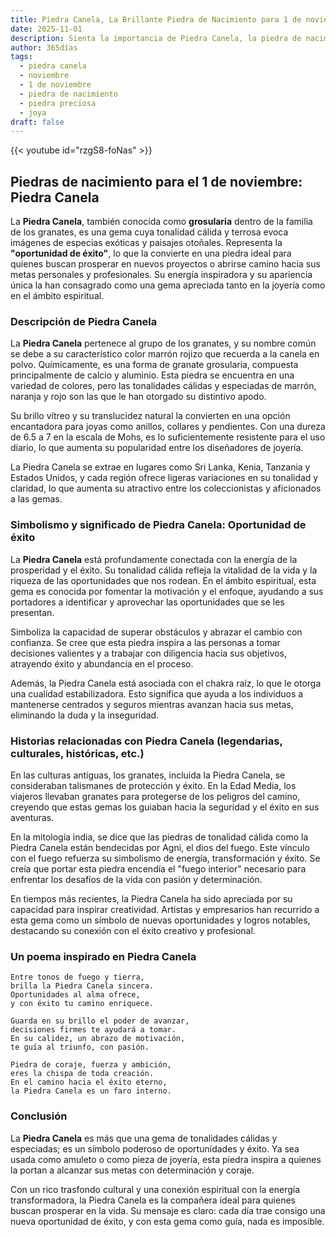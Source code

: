 ```yaml
---
title: Piedra Canela, La Brillante Piedra de Nacimiento para 1 de noviembre
date: 2025-11-01
description: Sienta la importancia de Piedra Canela, la piedra de nacimiento de 1 de noviembre que simboliza Oportunidad de éxito. Deje que su belleza y significado iluminen su día.
author: 365días
tags:
  - piedra canela
  - noviembre
  - 1 de noviembre
  - piedra de nacimiento
  - piedra preciosa
  - joya
draft: false
---
```


{{< youtube id="rzgS8-foNas" >}}

## Piedras de nacimiento para el 1 de noviembre: Piedra Canela

La **Piedra Canela**, también conocida como **grosularia** dentro de la familia de los granates, es una gema cuya tonalidad cálida y terrosa evoca imágenes de especias exóticas y paisajes otoñales. Representa la **"oportunidad de éxito"**, lo que la convierte en una piedra ideal para quienes buscan prosperar en nuevos proyectos o abrirse camino hacia sus metas personales y profesionales. Su energía inspiradora y su apariencia única la han consagrado como una gema apreciada tanto en la joyería como en el ámbito espiritual.

### Descripción de Piedra Canela

La **Piedra Canela** pertenece al grupo de los granates, y su nombre común se debe a su característico color marrón rojizo que recuerda a la canela en polvo. Químicamente, es una forma de granate grosularia, compuesta principalmente de calcio y aluminio. Esta piedra se encuentra en una variedad de colores, pero las tonalidades cálidas y especiadas de marrón, naranja y rojo son las que le han otorgado su distintivo apodo.

Su brillo vítreo y su translucidez natural la convierten en una opción encantadora para joyas como anillos, collares y pendientes. Con una dureza de 6.5 a 7 en la escala de Mohs, es lo suficientemente resistente para el uso diario, lo que aumenta su popularidad entre los diseñadores de joyería.

La Piedra Canela se extrae en lugares como Sri Lanka, Kenia, Tanzania y Estados Unidos, y cada región ofrece ligeras variaciones en su tonalidad y claridad, lo que aumenta su atractivo entre los coleccionistas y aficionados a las gemas.

### Simbolismo y significado de Piedra Canela: Oportunidad de éxito

La **Piedra Canela** está profundamente conectada con la energía de la prosperidad y el éxito. Su tonalidad cálida refleja la vitalidad de la vida y la riqueza de las oportunidades que nos rodean. En el ámbito espiritual, esta gema es conocida por fomentar la motivación y el enfoque, ayudando a sus portadores a identificar y aprovechar las oportunidades que se les presentan.

Simboliza la capacidad de superar obstáculos y abrazar el cambio con confianza. Se cree que esta piedra inspira a las personas a tomar decisiones valientes y a trabajar con diligencia hacia sus objetivos, atrayendo éxito y abundancia en el proceso.

Además, la Piedra Canela está asociada con el chakra raíz, lo que le otorga una cualidad estabilizadora. Esto significa que ayuda a los individuos a mantenerse centrados y seguros mientras avanzan hacia sus metas, eliminando la duda y la inseguridad.

### Historias relacionadas con Piedra Canela (legendarias, culturales, históricas, etc.)

En las culturas antiguas, los granates, incluida la Piedra Canela, se consideraban talismanes de protección y éxito. En la Edad Media, los viajeros llevaban granates para protegerse de los peligros del camino, creyendo que estas gemas los guiaban hacia la seguridad y el éxito en sus aventuras.

En la mitología india, se dice que las piedras de tonalidad cálida como la Piedra Canela están bendecidas por Agni, el dios del fuego. Este vínculo con el fuego refuerza su simbolismo de energía, transformación y éxito. Se creía que portar esta piedra encendía el "fuego interior" necesario para enfrentar los desafíos de la vida con pasión y determinación.

En tiempos más recientes, la Piedra Canela ha sido apreciada por su capacidad para inspirar creatividad. Artistas y empresarios han recurrido a esta gema como un símbolo de nuevas oportunidades y logros notables, destacando su conexión con el éxito creativo y profesional.

### Un poema inspirado en Piedra Canela

```
Entre tonos de fuego y tierra,  
brilla la Piedra Canela sincera.  
Oportunidades al alma ofrece,  
y con éxito tu camino enriquece.  

Guarda en su brillo el poder de avanzar,  
decisiones firmes te ayudará a tomar.  
En su calidez, un abrazo de motivación,  
te guía al triunfo, con pasión.  

Piedra de coraje, fuerza y ambición,  
eres la chispa de toda creación.  
En el camino hacia el éxito eterno,  
la Piedra Canela es un faro interno.  
```

### Conclusión

La **Piedra Canela** es más que una gema de tonalidades cálidas y especiadas; es un símbolo poderoso de oportunidades y éxito. Ya sea usada como amuleto o como pieza de joyería, esta piedra inspira a quienes la portan a alcanzar sus metas con determinación y coraje.

Con un rico trasfondo cultural y una conexión espiritual con la energía transformadora, la Piedra Canela es la compañera ideal para quienes buscan prosperar en la vida. Su mensaje es claro: cada día trae consigo una nueva oportunidad de éxito, y con esta gema como guía, nada es imposible.